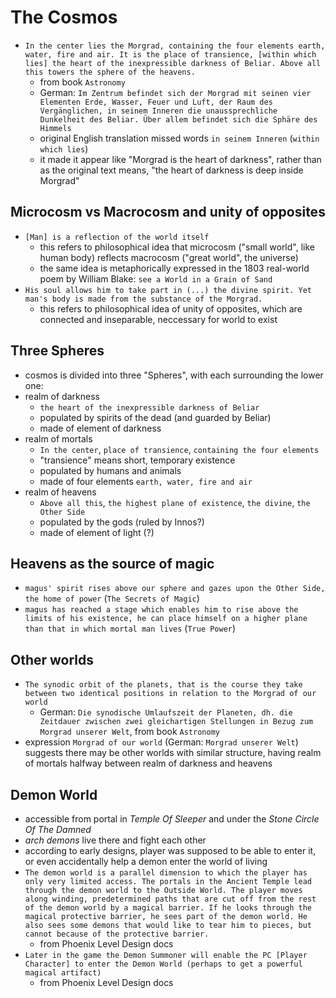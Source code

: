 # The Cosmos

- `In the center lies the Morgrad, containing the four elements earth, water, fire and air. It is the place of transience, [within which lies] the heart of the inexpressible darkness of Beliar. Above all this towers the sphere of the heavens.`
  - from book `Astronomy`
  - German: `Im Zentrum befindet sich der Morgrad mit seinen vier Elementen Erde, Wasser, Feuer und Luft, der Raum des Vergänglichen, in seinem Inneren die unaussprechliche Dunkelheit des Beliar. Über allem befindet sich die Sphäre des Himmels`
  - original English translation missed words `in seinem Inneren` (`within which lies`)
  - it made it appear like "Morgrad is the heart of darkness", rather than as the original text means, "the heart of darkness is deep inside Morgrad"
 
## Microcosm vs Macrocosm and unity of opposites
- `[Man] is a reflection of the world itself`
  - this refers to philosophical idea that microcosm ("small world", like human body) reflects macrocosm ("great world", the universe)
  - the same idea is metaphorically expressed in the 1803 real-world poem by William Blake: `see a World in a Grain of Sand`
- `His soul allows him to take part in (...) the divine spirit. Yet man's body is made from the substance of the Morgrad.`
  - this refers to philosophical idea of unity of opposites, which are connected and inseparable, neccessary for world to exist

## Three Spheres
- cosmos is divided into three "Spheres", with each surrounding the lower one:
- realm of darkness
  - `the heart of the inexpressible darkness of Beliar`
  - populated by spirits of the dead (and guarded by Beliar)
  - made of element of darkness
- realm of mortals
  - `In the center`, `place of transience`, `containing the four elements`
  - "transience" means short, temporary existence
  - populated by humans and animals
  - made of four elements `earth, water, fire and air`
- realm of heavens
  - `Above all this`, `the highest plane of existence`, `the divine`, `the Other Side`
  - populated by the gods (ruled by Innos?)
  - made of element of light (?)
 
## Heavens as the source of magic
- `magus' spirit rises above our sphere and gazes upon the Other Side, the home of power` (`The Secrets of Magic`)
- `magus has reached a stage which enables him to rise above the limits of his existence, he can place himself on a higher plane than that in which mortal man lives` (`True Power`)

## Other worlds
- `The synodic orbit of the planets, that is the course they take between two identical positions in relation to the Morgrad of our world`
  - German: `Die synodische Umlaufszeit der Planeten, dh. die Zeitdauer zwischen zwei gleichartigen Stellungen in Bezug zum Morgrad unserer Welt`, from book `Astronomy`
- expression `Morgrad of our world` (German: `Morgrad unserer Welt`) suggests there may be other worlds with similar structure, having realm of mortals halfway between realm of darkness and heavens

## Demon World
- accessible from portal in _Temple Of Sleeper_ and under the _Stone Circle Of The Damned_
- _arch demons_ live there and fight each other
- according to early designs, player was supposed to be able to enter it, or even accidentally help a demon enter the world of living
- `The demon world is a parallel dimension to which the player has only very limited access. The portals in the Ancient Temple lead through the demon world to the Outside World. The player moves along winding, predetermined paths that are cut off from the rest of the demon world by a magical barrier. If he looks through the magical protective barrier, he sees part of the demon world. He also sees some demons that would like to tear him to pieces, but cannot because of the protective barrier.`
  - from Phoenix Level Design docs
- `Later in the game the Demon Summoner will enable the PC [Player Character] to enter the Demon World (perhaps to get a powerful magical artifact)`
  - from Phoenix Level Design docs
